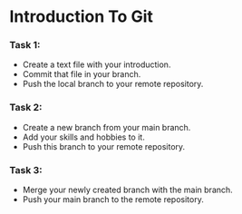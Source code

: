 # Introduction To Git

### Task 1: 
* Create a text file with your introduction.
* Commit that file in your branch.
* Push the local branch to your remote repository.
### Task 2:
* Create a new branch from your main branch.
* Add your skills and hobbies to it.
* Push this branch to your remote repository.
### Task 3:
* Merge your newly created branch with the main branch.
* Push your main branch to the remote repository.
